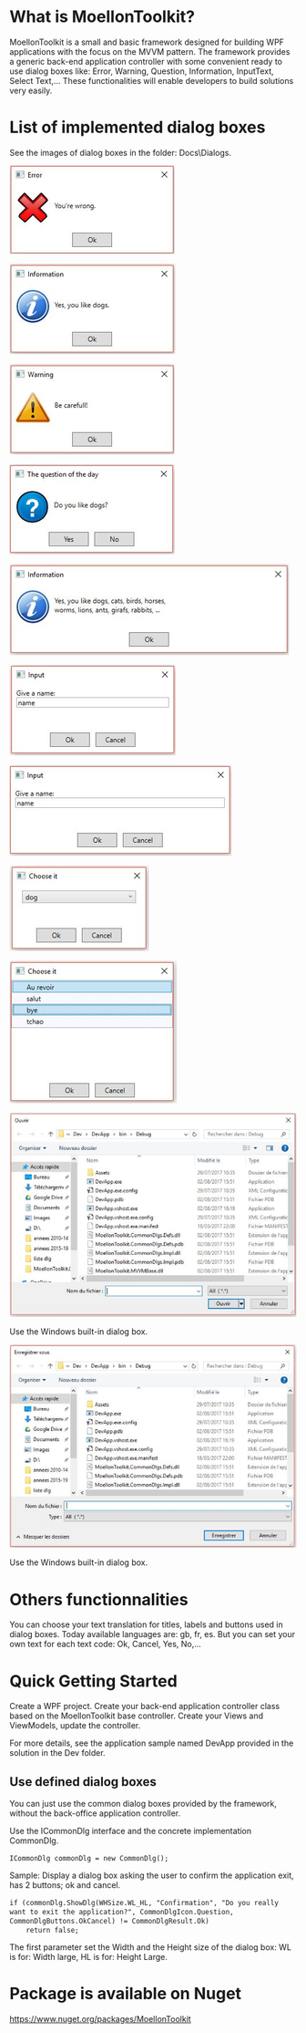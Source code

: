 # What is MoellonToolkit?
MoellonToolkit is a small and basic framework designed for building WPF applications with the focus on the MVVM pattern.
The framework provides a generic back-end application controller with some convenient ready to use dialog boxes like: Error, Warning, Question, Information, InputText, Select Text,...
These functionalities will enable developers to build solutions very easily. 

# List of implemented dialog boxes
See the images of dialog boxes in the folder: Docs\Dialogs.

![The Error dialog box](Docs/Dialogs/dlgError.jpg)

![The Information dialog box](Docs/Dialogs/dlgInformation.jpg)

![The Warning dialog box](Docs/Dialogs/dlgWarning.jpg)

![The Question dialog box](Docs/Dialogs/dlgQuestion.jpg)

![The Extra Large Width Information dialog box](Docs/Dialogs/dlgInformationWidthXL.jpg)

![The Input text dialog box](Docs/Dialogs/dlgInputText.jpg)

![The large width Input text dialog box](Docs/Dialogs/dlgInputTextWidthLarge.jpg)

![The combo choice dialog box](Docs/Dialogs/dlgComboChoice.jpg)

![The list choice dialog box](Docs/Dialogs/dlgListChoice.jpg)

![The select file  dialog box](Docs/Dialogs/dlgSelectFile.jpg)

Use the Windows built-in dialog box.

![The save file  dialog box](Docs/Dialogs/dlgSaveFile.jpg)

Use the Windows built-in dialog box.

# Others functionnalities
You can choose your text translation for titles, labels and buttons used in dialog boxes.
Today available languages are: gb, fr, es.
But you can set your own text for each text code: Ok, Cancel, Yes, No,...

# Quick Getting Started 
Create a WPF project. Create your back-end application controller class based on the MoellonToolkit base controller.
Create your Views and ViewModels, update the controller.

For more details, see the application sample named DevApp provided in the solution in the Dev folder.

## Use defined dialog boxes
You can just use the common dialog boxes provided by the framework, without the back-office application controller.

Use the ICommonDlg interface and the concrete implementation CommonDlg.

    ICommonDlg commonDlg = new CommonDlg();

Sample:	Display a dialog box asking the user to confirm the application exit, has 2 buttons; ok and cancel.

    if (commonDlg.ShowDlg(WHSize.WL_HL, "Confirmation", "Do you really want to exit the application?", CommonDlgIcon.Question, CommonDlgButtons.OkCancel) != CommonDlgResult.Ok)
		return false;

The first parameter set the Width and the Height size of the dialog box: 
WL is for: Width large, HL is for: Height Large.

# Package is available on Nuget
https://www.nuget.org/packages/MoellonToolkit
